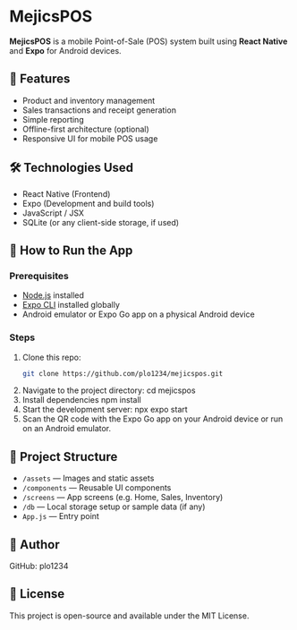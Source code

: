 # MejicsPOS

**MejicsPOS** is a mobile Point-of-Sale (POS) system built using **React Native** and **Expo** for Android devices.

## 📱 Features
- Product and inventory management
- Sales transactions and receipt generation
- Simple reporting
- Offline-first architecture (optional)
- Responsive UI for mobile POS usage

## 🛠️ Technologies Used
- React Native (Frontend)
- Expo (Development and build tools)
- JavaScript / JSX
- SQLite (or any client-side storage, if used)

## 🚀 How to Run the App

### Prerequisites
- [Node.js](https://nodejs.org/) installed
- [Expo CLI](https://docs.expo.dev/get-started/installation/) installed globally
- Android emulator or Expo Go app on a physical Android device

### Steps
1. Clone this repo:
   ```bash
   git clone https://github.com/plo1234/mejicspos.git
2. Navigate to the project directory:
   cd mejicspos
3. Install dependencies
   npm install
4. Start the development server:
   npx expo start
5. Scan the QR code with the Expo Go app on your Android device or run on an Android emulator.


## 📁 Project Structure
- `/assets` — Images and static assets  
- `/components` — Reusable UI components  
- `/screens` — App screens (e.g. Home, Sales, Inventory)  
- `/db` — Local storage setup or sample data (if any)  
- `App.js` — Entry point
## 📌 Author
GitHub: plo1234

## 📄 License
This project is open-source and available under the MIT License.




